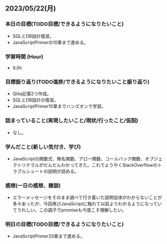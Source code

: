## 2023/05/22(月)

### 本日の目標(TODO目標/できるようになりたいこと)

- SQLとDB設計復習。
- JavaScriptPrimerの10章まで進める。

### 学習時間 (Hour)

- 9.0h

### 目標振り返り(TODO進捗/できるようになりたいこと振り返り)

- Qiita記事2つ作成。
- SQLとDB設計の復習。
- JavaScriptPrimer10章までハンズオンで学習。

### 詰まっていること(実現したいこと/現状/行ったこと/仮説)

- なし。

### 学んだこと(新しい気付き、学び)

- JavaScriptの関数式、無名関数、アロー関数、コールバック関数、オブジェクトリテラルがだんだんわかってきた。これでようやくStackOverflowのトラブルシュートの説明が読める。

### 感想(一日の感想、雜談)

- エラーメッセージをそのまま調べて行き着いた説明自体がわからないことが多々あったが、今回再びJavaScriptに触れて以前よりわかるようになっていてうれしい。この調子でpromiseも今度こそ理解したい。

### 明日の目標(TODO目標/できるようになりたいこと)

- JavaScriptPrimer20章まで進める。
